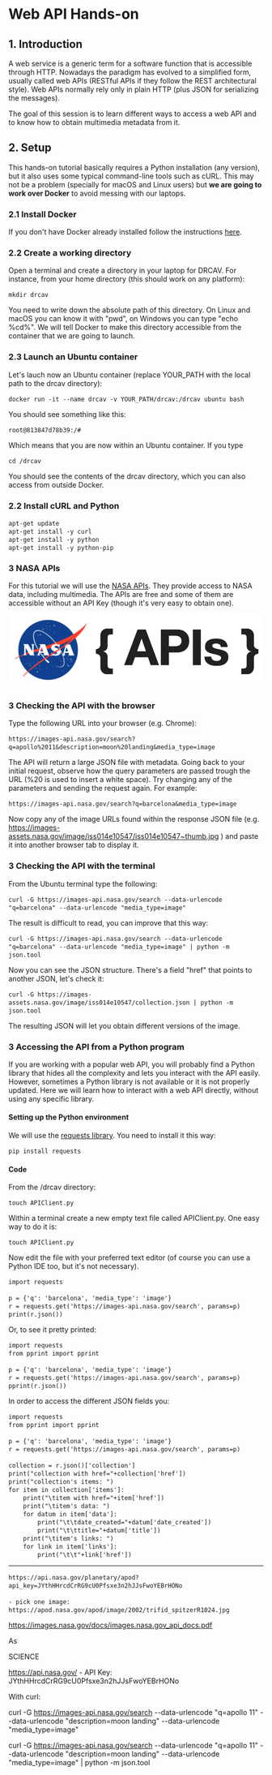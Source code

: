 # Web API Hands-on

## 1.	Introduction

A web service is a generic term for a software function that is accessible through HTTP. Nowadays the paradigm has evolved to a simplified form, usually called web APIs (RESTful APIs if they follow the REST architectural style). Web APIs normally rely only in plain HTTP (plus JSON for serializing the messages). 

The goal of this session is to learn different ways to access a web API and to know how to obtain multimedia metadata from it.  

## 2.	Setup

This hands-on tutorial basically requires a Python installation (any version), but it also uses some typical command-line tools such as cURL. This may not be a problem (specially for macOS and Linux users) but **we are going to work over Docker** to avoid messing with our laptops. 

### 2.1 Install Docker

If you don't have Docker already installed follow the instructions [here](../docker.md). 

### 2.2 Create a working directory

Open a terminal and create a directory in your laptop for DRCAV. For instance, from your home directory (this should work on any platform):

	mkdir drcav

You need to write down the absolute path of this directory. On Linux and macOS you can know it with "pwd", on Windows you can type "echo %cd%". We will tell Docker to make this directory accessible from the container that we are going to launch. 

### 2.3 Launch an Ubuntu container

Let's lauch now an Ubuntu container (replace YOUR_PATH with the local path to the drcav directory):

	docker run -it --name drcav -v YOUR_PATH/drcav:/drcav ubuntu bash

You should see something like this:

	root@813847d78b39:/#

Which means that you are now within an Ubuntu container. If you type

	cd /drcav

You should see the contents of the drcav directory, which you can also access from outside Docker. 

### 2.2 Install cURL and Python

	apt-get update
	apt-get install -y curl
	apt-get install -y python
	apt-get install -y python-pip

### 3 NASA APIs

For this tutorial we will use the [NASA APIs](https://api.nasa.gov/). They provide access to NASA data, including multimedia. The APIs are free and some of them are accessible without an API Key (though it's very easy to obtain one).

![nasa logo](./nasa.png)



### 3 Checking the API with the browser

Type the following URL into your browser (e.g. Chrome):

	https://images-api.nasa.gov/search?q=apollo%2011&description=moon%20landing&media_type=image

The API will return a large JSON file with metadata. Going back to your initial request, observe how the query parameters are passed trough the URL (%20 is used to insert a white space). Try changing any of the parameters and sending the request again. For example:

	https://images-api.nasa.gov/search?q=barcelona&media_type=image

Now copy any of the image URLs found within the response JSON file (e.g. https://images-assets.nasa.gov/image/iss014e10547/iss014e10547~thumb.jpg
) and paste it into another browser tab to display it.

### 3 Checking the API with the terminal

From the Ubuntu terminal type the following:

	curl -G https://images-api.nasa.gov/search --data-urlencode "q=barcelona" --data-urlencode "media_type=image"

The result is difficult to read, you can improve that this way:

	curl -G https://images-api.nasa.gov/search --data-urlencode "q=barcelona" --data-urlencode "media_type=image" | python -m json.tool

Now you can see the JSON structure. There's a field "href" that points to another JSON, let's check it:

	curl -G https://images-assets.nasa.gov/image/iss014e10547/collection.json | python -m json.tool

The resulting JSON will let you obtain different versions of the image.


### 3 Accessing the API from a Python program

If you are working with a popular web API, you will probably find a Python library that hides all the complexity and lets you interact with the API easily. However, sometimes a Python library is not available or it is not properly updated. Here we will learn how to interact with a web API directly, without using any specific library. 

#### Setting up the Python environment

We will use the [requests library](https://requests.readthedocs.io/en/master/). You need to install it this way:

	pip install requests


#### Code

From the /drcav directory:

	touch APIClient.py

Within a terminal create a new empty text file called APIClient.py. One easy way to do it is:

	touch APIClient.py

Now edit the file with your preferred text editor (of course you can use a Python IDE too, but it's not necessary). 


	import requests

	p = {'q': 'barcelona', 'media_type': 'image'}
	r = requests.get('https://images-api.nasa.gov/search', params=p)
	print(r.json())

Or, to see it pretty printed:

	import requests
	from pprint import pprint

	p = {'q': 'barcelona', 'media_type': 'image'}
	r = requests.get('https://images-api.nasa.gov/search', params=p)
	pprint(r.json())

In order to access the different JSON fields you:

	import requests
	from pprint import pprint

	p = {'q': 'barcelona', 'media_type': 'image'}
	r = requests.get('https://images-api.nasa.gov/search', params=p)

	collection = r.json()['collection']
	print("collection with href="+collection['href'])
	print("collection's items: ")
	for item in collection['items']:
		print("\titem with href="+item['href'])	
		print("\titem's data: ")
		for datum in item['data']:
			print("\t\tdate_created="+datum['date_created'])
			print("\t\ttitle="+datum['title'])
		print("\titem's links: ")
		for link in item['links']:
			print("\t\t"+link['href'])





------------------------
	https://api.nasa.gov/planetary/apod?api_key=JYthHHrcdCrRG9cU0Pfsxe3n2hJJsFwoYEBrHONo

	- pick one image: https://apod.nasa.gov/apod/image/2002/trifid_spitzerR1024.jpg

https://images.nasa.gov/docs/images.nasa.gov_api_docs.pdf



As 

SCIENCE

https://api.nasa.gov/
	- API Key: JYthHHrcdCrRG9cU0Pfsxe3n2hJJsFwoYEBrHONo



With curl:

curl -G https://images-api.nasa.gov/search --data-urlencode "q=apollo 11" --data-urlencode "description=moon landing" --data-urlencode "media_type=image"

curl -G https://images-api.nasa.gov/search --data-urlencode "q=apollo 11" --data-urlencode "description=moon landing" --data-urlencode "media_type=image" | python -m json.tool





